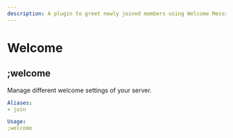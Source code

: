 ```yaml
---
description: A plugin to greet newly joined members using Welcome Messages and Banners.
---
```


# Welcome

## ;welcome

Manage different welcome settings of your server.

```yaml
Aliases:
- join

Usage:
;welcome
```

